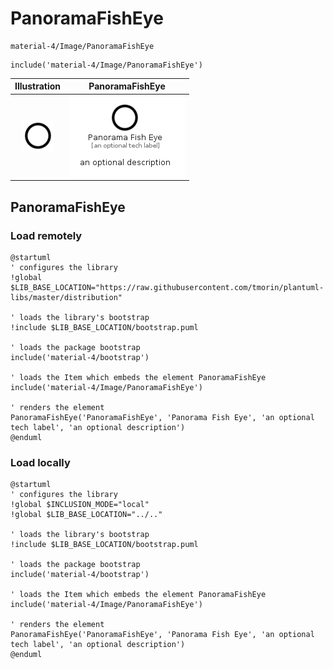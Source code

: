 # PanoramaFishEye


```text
material-4/Image/PanoramaFishEye
```

```text
include('material-4/Image/PanoramaFishEye')
```



| Illustration | PanoramaFishEye |
| :---: | :---: |
| ![illustration for Illustration](../../material-4/Image/PanoramaFishEye.png) | ![illustration for PanoramaFishEye](../../material-4/Image/PanoramaFishEye.Local.png) |




## PanoramaFishEye

### Load remotely
```plantuml
@startuml
' configures the library
!global $LIB_BASE_LOCATION="https://raw.githubusercontent.com/tmorin/plantuml-libs/master/distribution"

' loads the library's bootstrap
!include $LIB_BASE_LOCATION/bootstrap.puml

' loads the package bootstrap
include('material-4/bootstrap')

' loads the Item which embeds the element PanoramaFishEye
include('material-4/Image/PanoramaFishEye')

' renders the element
PanoramaFishEye('PanoramaFishEye', 'Panorama Fish Eye', 'an optional tech label', 'an optional description')
@enduml
```

### Load locally
```plantuml
@startuml
' configures the library
!global $INCLUSION_MODE="local"
!global $LIB_BASE_LOCATION="../.."

' loads the library's bootstrap
!include $LIB_BASE_LOCATION/bootstrap.puml

' loads the package bootstrap
include('material-4/bootstrap')

' loads the Item which embeds the element PanoramaFishEye
include('material-4/Image/PanoramaFishEye')

' renders the element
PanoramaFishEye('PanoramaFishEye', 'Panorama Fish Eye', 'an optional tech label', 'an optional description')
@enduml
```

